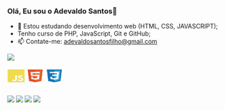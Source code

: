 ### Olá, Eu sou o Adevaldo Santos👋

- 🌱 Estou estudando desenvolvimento web (HTML, CSS, JAVASCRIPT);
- Tenho curso de PHP, JavaScript, Git e GitHub;
- 📫 Contate-me: adevaldosantosfilho@gmail.com
 
 <picture>
<source 
  srcset="https://github-readme-stats.vercel.app/api?username=adevaldosantos"
  media="(prefers-color-scheme: dark)"
/>
<source
  srcset="https://github-readme-stats.vercel.app/api?username=adevaldosantos"
  media="(prefers-color-scheme: light), (prefers-color-scheme: no-preference)"
/>
<img src="https://github-readme-stats.vercel.app/api?username=adevaldosantos" />
</picture>

<div style="display: inline_block"><br>
  <img align="center" alt="Ade-Js" height="30" width="40" src="https://raw.githubusercontent.com/devicons/devicon/master/icons/javascript/javascript-plain.svg">
  <img align="center" alt="Ade-HTML" height="30" width="40" src="https://raw.githubusercontent.com/devicons/devicon/master/icons/html5/html5-original.svg">
  <img align="center" alt="Ade-CSS" height="30" width="40" src="https://raw.githubusercontent.com/devicons/devicon/master/icons/css3/css3-original.svg"> 
  <link rel="stylesheet" href="https://cdn.jsdelivr.net/gh/devicons/devicon@v2.15.1/devicon.min.css">
</div>

##

<div> 

  <a href="https://www.instagram.com/sacramento_ade/" target="_blank"><img src="https://img.shields.io/badge/-Instagram-%23E4405F?style=for-the-badge&logo=instagram&logoColor=white" target="_blank"></a>
 <a href="https://discord.com/channels/@me" target="_blank"><img src="https://img.shields.io/badge/Discord-7289DA?style=for-the-badge&logo=discord&logoColor=white" target="_blank"></a> 
  <a href = "mailto:adevaldosantosfilho@gmail.com"><img src="https://img.shields.io/badge/-Gmail-%23333?style=for-the-badge&logo=gmail&logoColor=white" target="_blank"></a>
  <a href="https://www.linkedin.com/in/adevaldo-santos-586065187/" target="_blank"><img src="https://img.shields.io/badge/-LinkedIn-%230077B5?style=for-the-badge&logo=linkedin&logoColor=white" target="_blank"></a> 
  
</div>

